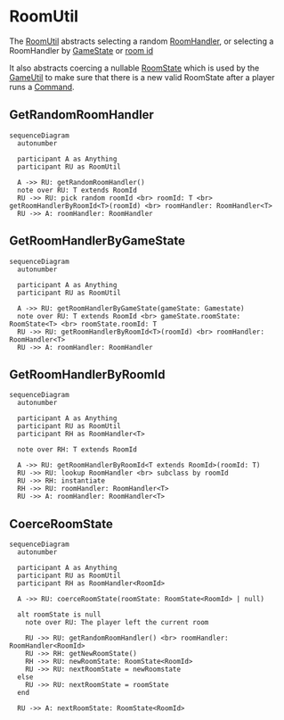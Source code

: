 # RoomUtil

The [RoomUtil](../src/utils/roomUtil.ts) abstracts selecting a random [RoomHandler](./roomHandler.md),
or selecting a RoomHandler by [GameState](../data/GameState.md) or [room id](../data/RoomId.md)

It also abstracts coercing a nullable [RoomState](../data/roomState.md) which is used by the [GameUtil](./gameUtil.md)
to make sure that there is a new valid RoomState after a player runs a [Command](../data/command.md).

## GetRandomRoomHandler

```mermaid
sequenceDiagram
  autonumber

  participant A as Anything
  participant RU as RoomUtil

  A ->> RU: getRandomRoomHandler()
  note over RU: T extends RoomId
  RU ->> RU: pick random roomId <br> roomId: T <br> getRoomHandlerByRoomId<T>(roomId) <br> roomHandler: RoomHandler<T>
  RU ->> A: roomHandler: RoomHandler
```

## GetRoomHandlerByGameState

```mermaid
sequenceDiagram
  autonumber

  participant A as Anything
  participant RU as RoomUtil

  A ->> RU: getRoomHandlerByGameState(gameState: Gamestate)
  note over RU: T extends RoomId <br> gameState.roomState: RoomState<T> <br> roomState.roomId: T
  RU ->> RU: getRoomHandlerByRoomId<T>(roomId) <br> roomHandler: RoomHandler<T>
  RU ->> A: roomHandler: RoomHandler
```

## GetRoomHandlerByRoomId

```mermaid
sequenceDiagram
  autonumber

  participant A as Anything
  participant RU as RoomUtil
  participant RH as RoomHandler<T>

  note over RH: T extends RoomId

  A ->> RU: getRoomHandlerByRoomId<T extends RoomId>(roomId: T)
  RU ->> RU: lookup RoomHandler <br> subclass by roomId
  RU ->> RH: instantiate
  RH ->> RU: roomHandler: RoomHandler<T>
  RU ->> A: roomHandler: RoomHandler<T>
```

## CoerceRoomState

```mermaid
sequenceDiagram
  autonumber

  participant A as Anything
  participant RU as RoomUtil
  participant RH as RoomHandler<RoomId>

  A ->> RU: coerceRoomState(roomState: RoomState<RoomId> | null)

  alt roomState is null
    note over RU: The player left the current room

    RU ->> RU: getRandomRoomHandler() <br> roomHandler: RoomHandler<RoomId>
    RU ->> RH: getNewRoomState()
    RH ->> RU: newRoomState: RoomState<RoomId>
    RU ->> RU: nextRoomState = newRoomstate
  else
    RU ->> RU: nextRoomState = roomState
  end

  RU ->> A: nextRoomState: RoomState<RoomId>
```
